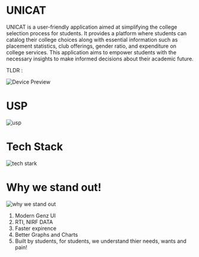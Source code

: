 # UNICAT
UNICAT is a user-friendly application aimed at simplifying the college selection process for students. It provides a platform where students can catalog their college choices along with essential information such as placement statistics, club offerings, gender ratio, and expenditure on college services. This application aims to empower students with the necessary insights to make informed decisions about their academic future.

TLDR : 

![Device Preview](https://github.com/kewkartik/unicat/assets/108450560/348e979a-3f3e-4f2f-a96c-71c6d70315ad)

# USP
![usp](https://github.com/kewkartik/unicat/assets/108450560/d83f4ab2-4b41-4b82-b158-aa41427e31be)



# Tech Stack

![tech stark](https://github.com/kewkartik/unicat/assets/108450560/9ba5be32-4017-4440-8eb2-bf10a6d96077)

# Why we stand out!
![why we stand out](https://github.com/kewkartik/unicat/assets/108450560/269cfdd2-483c-4beb-bb71-6ce9d8e42352)

1. Modern Genz UI
2. RTI, NIRF DATA
3. Faster expirence
4. Better Graphs and Charts
5. Built by students, for students, we understand thier needs, wants and pain!
